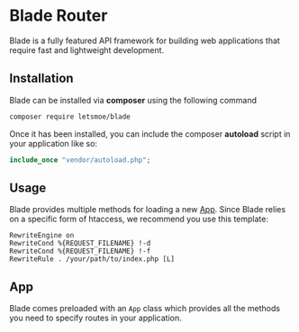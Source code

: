 # Blade Router
Blade is a fully featured API framework for building web applications that require fast and lightweight development.

## Installation
Blade can be installed via **composer** using the following command
```bash
composer require letsmoe/blade
```

Once it has been installed, you can include the composer **autoload** script in your application like so:
```php
include_once "vendor/autoload.php";
```

## Usage
Blade provides multiple methods for loading a new [App](#app).
Since Blade relies on a specific form of htaccess, we recommend you use this template:
```htaccess
RewriteEngine on
RewriteCond %{REQUEST_FILENAME} !-d
RewriteCond %{REQUEST_FILENAME} !-f
RewriteRule . /your/path/to/index.php [L]
```


## App
Blade comes preloaded with an `App` class which provides all the methods you need to specify routes in your application.

